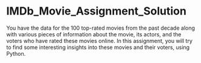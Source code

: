 # IMDb_Movie_Assignment_Solution
You have the data for the 100 top-rated movies from the past decade along with various pieces of information about the movie, its actors, and the voters who have rated these movies online. In this assignment, you will try to find some interesting insights into these movies and their voters, using Python.
